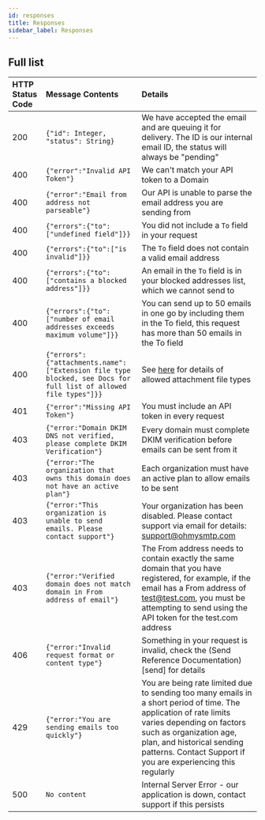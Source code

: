 ```yaml
---
id: responses
title: Responses
sidebar_label: Responses
---
```


## Full list


| HTTP Status Code      | Message Contents    | Details     |
| :------------- | :---------- | :----------- |
|  200 | ```{"id": Integer, "status": String}``` | We have accepted the email and are queuing it for delivery. The ID is our internal email ID, the status will always be "pending"   |
|  400 | ```{"error":"Invalid API Token"} ``` | We can't match your API token to a Domain |
|  400 | ```{"error":"Email from address not parseable"}``` | Our API is unable to parse the email address you are sending from |
|  400 | ```{"errors":{"to":["undefined field"]}}``` | You did not include a `To` field in your request |
|  400 | ```{"errors":{"to":["is invalid"]}}```  | The `To` field does not contain a valid email address |
|  400 | ```{"errors":{"to":["contains a blocked address"]}}``` | An email in the `To` field is in your blocked addresses list, which we cannot send to |
|  400 | ```{"errors":{"to":["number of email addresses exceeds maximum volume"]}}``` | You can send up to 50 emails in one go by including them in the To field, this request has more than 50 emails in the To field |
|  400 | ```{"errors":{"attachments.name":["Extension file type blocked, see Docs for full list of allowed file types"]}}``` | See [here](./send) for details of allowed attachment file types |
|  401 | ```{"error":"Missing API Token"}``` | You must include an API token in every request |
|  403 | ```{"error:"Domain DKIM DNS not verified, please complete DKIM Verification"}```| Every domain must complete DKIM verification before emails can be sent from it |
|  403 | ```{"error:"The organization that owns this domain does not have an active plan"}``` | Each organization must have an active plan to allow emails to be sent |
|  403 | ```{"error:"This organization is unable to send emails. Please contact support"}``` | Your organization has been disabled. Please contact support via email for details: support@ohmysmtp.com |
|  403 | ```{"error:"Verified domain does not match domain in From address of email"}``` | The From address needs to contain exactly the same domain that you have registered, for example, if the email has a From address of test@test.com, you must be attempting to send using the API token for the test.com address |
|  406 | ```{"error:"Invalid request format or content type"}``` | Something in your request is invalid, check the (Send Reference Documentation)[send] for details |
|  429 | ```{"error:"You are sending emails too quickly"}``` | You are being rate limited due to sending too many emails in a short period of time. The application of rate limits varies depending on factors such as organization age, plan, and historical sending patterns. Contact Support if you are experiencing this regularly  |
|  500 | `No content` | Internal Server Error - our application is down, contact support if this persists |
